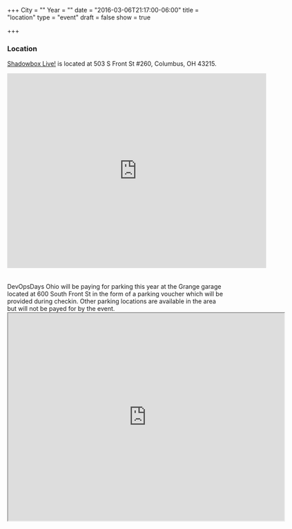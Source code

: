 +++
City = ""
Year = ""
date = "2016-03-06T21:17:00-06:00"
title = "location"
type = "event"
draft = false
show = true

+++
<h3>Location</h3>

<a href="http://www.shadowboxlive.org/">Shadowbox Live!</a> is located at 503 S Front St #260, Columbus, OH 43215.

<div>
<iframe width="600" height="450" frameborder="0" style="border:0" src="https://www.google.com/maps/embed/v1/search?q=Shadowbox%20Live%2C%20South%20Front%20Street%2C%20Columbus%2C%20OH%2C%20United%20States&key=AIzaSyDQBXbzOAKNQe5hzhy2E9Hk_LJkWF8KOJo" allowfullscreen></iframe>
</div>
<br/>
<br/>
DevOpsDays Ohio will be paying for parking this year at the Grange garage located at 600 South Front St in the form of a parking voucher which will be provided during checkin.  Other parking locations are available in the area but will not be payed for by the event.
<div>
<iframe src="https://www.google.com/maps/d/embed?mid=1iHkRjIycwk_LtvwdCqcM4T42RK8" width="640" height="480"></iframe>
</div>